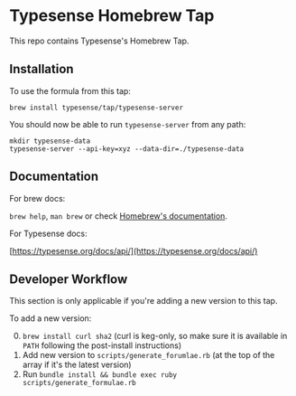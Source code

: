 # Typesense Homebrew Tap

This repo contains Typesense's Homebrew Tap.

## Installation

To use the formula from this tap:

```
brew install typesense/tap/typesense-server
```

You should now be able to run `typesense-server` from any path:

```
mkdir typesense-data
typesense-server --api-key=xyz --data-dir=./typesense-data
```

## Documentation

For brew docs:

`brew help`, `man brew` or check [Homebrew's documentation](https://docs.brew.sh).

For Typesense docs:

[https://typesense.org/docs/api/](https://typesense.org/docs/api/)

## Developer Workflow

This section is only applicable if you're adding a new version to this tap.

To add a new version:

0. `brew install curl sha2` (curl is keg-only, so make sure it is available in `PATH` following the post-install instructions)
1. Add new version to `scripts/generate_forumlae.rb` (at the top of the array if it's the latest version)
2. Run `bundle install && bundle exec ruby scripts/generate_formulae.rb`
